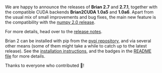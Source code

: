 <!--
.. title: New releases: Brian 2.7.0 and 2.7.1
.. slug: brian-27
.. date: 2024-07-01 08:00:00 UTC
.. category: news
.. tags: Release,Development
.. type: text
-->

We are happy to announce the releases of **Brian 2.7** and **2.7.1**, together with the compatible CUDA backends **Brian2CUDA 1.0a5** and **1.0a6**. Apart from the usual mix of small improvements and bug fixes, the main new feature is the compatibility with the [numpy 2.0 release](https://numpy.org/doc/stable/release/2.0.0-notes.html).

For more details, head over to the [release notes](https://brian2.readthedocs.io/en/2.7.1/introduction/release_notes.html).

<!-- TEASER_END -->

Brian 2 can be installed with pip from the [pypi repository](https://pypi.org/project/Brian2/), and via several other means (some of them might take a while to catch up to the latest release). See the [installation instructions](https://brian2.readthedocs.io/en/2.7.1/introduction/install.html), and the badges in the [README file](https://github.com/brian-team/brian2/blob/master/README.md) for more details.

Thanks to everyone who contributed 🤝!

